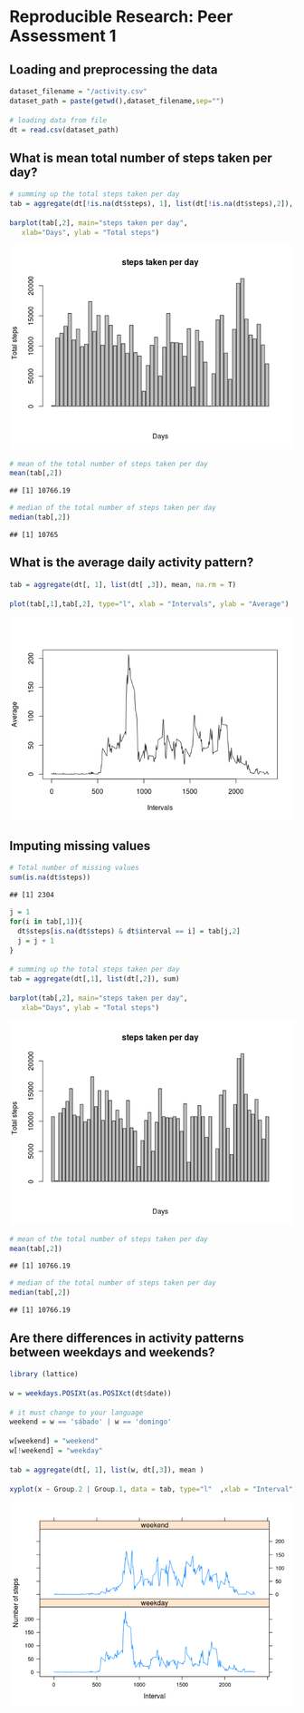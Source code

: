 # Reproducible Research: Peer Assessment 1


## Loading and preprocessing the data

```r
dataset_filename = "/activity.csv"
dataset_path = paste(getwd(),dataset_filename,sep="")

# loading data from file
dt = read.csv(dataset_path)
```

## What is mean total number of steps taken per day?


```r
# summing up the total steps taken per day
tab = aggregate(dt[!is.na(dt$steps), 1], list(dt[!is.na(dt$steps),2]), sum)

barplot(tab[,2], main="steps taken per day",
   xlab="Days", ylab = "Total steps")
```

![](PA1_template_files/figure-html/steps_day-1.png) 

```r
# mean of the total number of steps taken per day
mean(tab[,2])
```

```
## [1] 10766.19
```

```r
# median of the total number of steps taken per day
median(tab[,2])
```

```
## [1] 10765
```

## What is the average daily activity pattern?

```r
tab = aggregate(dt[, 1], list(dt[ ,3]), mean, na.rm = T)

plot(tab[,1],tab[,2], type="l", xlab = "Intervals", ylab = "Average")
```

![](PA1_template_files/figure-html/daily_activity-1.png) 

## Imputing missing values

```r
# Total number of missing values
sum(is.na(dt$steps))
```

```
## [1] 2304
```

```r
j = 1
for(i in tab[,1]){
  dt$steps[is.na(dt$steps) & dt$interval == i] = tab[j,2]
  j = j + 1
}

# summing up the total steps taken per day
tab = aggregate(dt[,1], list(dt[,2]), sum)

barplot(tab[,2], main="steps taken per day",
   xlab="Days", ylab = "Total steps")
```

![](PA1_template_files/figure-html/missing_values-1.png) 

```r
# mean of the total number of steps taken per day
mean(tab[,2])
```

```
## [1] 10766.19
```

```r
# median of the total number of steps taken per day
median(tab[,2])
```

```
## [1] 10766.19
```
## Are there differences in activity patterns between weekdays and weekends?


```r
library (lattice)

w = weekdays.POSIXt(as.POSIXct(dt$date))

# it must change to your language
weekend = w == 'sábado' | w == 'domingo'

w[weekend] = "weekend"
w[!weekend] = "weekday"

tab = aggregate(dt[, 1], list(w, dt[,3]), mean )

xyplot(x ~ Group.2 | Group.1, data = tab, type="l"  ,xlab = "Interval", ylab = "Number of steps", layout=c(1,2))
```

![](PA1_template_files/figure-html/week-1.png) 
